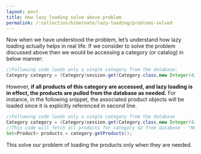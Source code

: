 ```yaml
---
layout: post
title: How lazy loading solve above problem
permalink: /:collection/hibernate/lazy-loading/problems-solved
---
```


Now when we have understood the problem, let’s understand how lazy loading actually helps in real life. If we consider to solve the problem discussed above then we would be accessing a category (or catalog) in below manner:

```java
//Following code loads only a single category from the database:
Category category = (Category)session.get(Category.class,new Integer(42));
```
However, **if all products of this category are accessed, and lazy loading is in effect, the products are pulled from the database as needed.** For instance, in the following snippet, the associated product objects will be loaded since it is explicitly referenced in second line.

```java
//Following code loads only a single category from the database
Category category = (Category)session.get(Category.class,new Integer(42));
//This code will fetch all products for category 42 from database - "NOW"
Set<Product> products = category.getProducts();
```
This solve our problem of loading the products only when they are needed.

